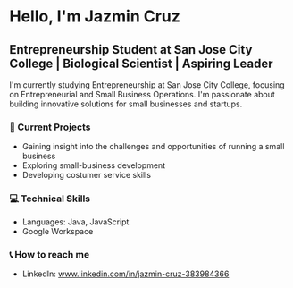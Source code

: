 # Hello, I'm Jazmin Cruz
## Entrepreneurship Student at San Jose City College | Biological Scientist | Aspiring Leader

I'm currently studying Entrepreneurship at San Jose City College,
focusing on Entrepreneurial and Small Business Operations.
I'm passionate about building innovative solutions 
for small businesses and startups.

### 🔭 Current Projects
- Gaining insight into the challenges and opportunities of running a small business
- Exploring small-business development
- Developing costumer service skills

### 💻 Technical Skills
- Languages: Java, JavaScript
- Google Workspace

### 📞 How to reach me
- LinkedIn: www.linkedin.com/in/jazmin-cruz-383984366
